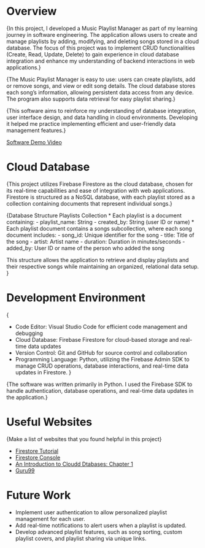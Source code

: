 # Overview

{In this project, I developed a Music Playlist Manager as part of my learning journey in software engineering. The application allows users to create and manage playlists by adding, modifying, and deleting songs stored in a cloud database. The focus of this project was to implement CRUD functionalities (Create, Read, Update, Delete) to gain experience in cloud database integration and enhance my understanding of backend interactions in web applications.}

{The Music Playlist Manager is easy to use: users can create playlists, add or remove songs, and view or edit song details. The cloud database stores each song’s information, allowing persistent data access from any device. The program also supports data retrieval for easy playlist sharing.}

{This software aims to reinforce my understanding of database integration, user interface design, and data handling in cloud environments. Developing it helped me practice implementing efficient and user-friendly data management features.}

[Software Demo Video](https://youtu.be/GGNwInU5icE)

# Cloud Database

{This project utilizes Firebase Firestore as the cloud database, chosen for its real-time capabilities and ease of integration with web applications. Firestore is structured as a NoSQL database, with each playlist stored as a collection containing documents that represent individual songs.}

{Database Structure
Playlists Collection
    * Each playlist is a document containing:
        - playlist_name: String
        - created_by: String (user ID or name)
    * Each playlist document contains a songs subcollection, where each song document includes:
        - song_id: Unique identifier for the song
        - title: Title of the song
        - artist: Artist name
        - duration: Duration in minutes/seconds
        - added_by: User ID or name of the person who added the song

This structure allows the application to retrieve and display playlists and their respective songs while maintaining an organized, relational data setup.
}

# Development Environment

{
* Code Editor: Visual Studio Code for efficient code management and debugging
* Cloud Database: Firebase Firestore for cloud-based storage and real-time data updates
* Version Control: Git and GitHub for source control and collaboration
* Programming Language: Python, utilizing the Firebase Admin SDK to manage CRUD operations, database interactions, and real-time data updates in Firestore.
}

{The software was written primarily in Python. I used the Firebase SDK to handle authentication, database operations, and real-time data updates in the application.}

# Useful Websites

{Make a list of websites that you found helpful in this project}

- [Firestore Tutorial](https://firebase.google.com/docs/firestore)
- [Firestore Console](https://firebase.google.com/docs/firestore)
- [An Introduction to Cloudd Dtabases: Chapter 1](https://www.oreilly.com/library/view/an-introduction-to/9781492044857/ch01.html)
- [Guru99](https://www.guru99.com/nosql-tutorial.html)

# Future Work

- Implement user authentication to allow personalized playlist management for each user.
- Add real-time notifications to alert users when a playlist is updated.
- Develop advanced playlist features, such as song sorting, custom playlist covers, and playlist sharing via unique links.